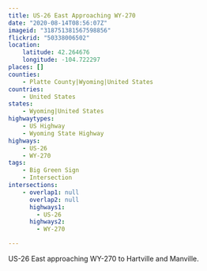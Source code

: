 ```yaml
---
title: US-26 East Approaching WY-270
date: "2020-08-14T08:56:07Z"
imageid: "318751381567598856"
flickrid: "50338006502"
location:
    latitude: 42.264676
    longitude: -104.722297
places: []
counties:
    - Platte County|Wyoming|United States
countries:
    - United States
states:
    - Wyoming|United States
highwaytypes:
    - US Highway
    - Wyoming State Highway
highways:
    - US-26
    - WY-270
tags:
    - Big Green Sign
    - Intersection
intersections:
    - overlap1: null
      overlap2: null
      highways1:
        - US-26
      highways2:
        - WY-270

---
```

US-26 East approaching WY-270 to Hartville and Manville.